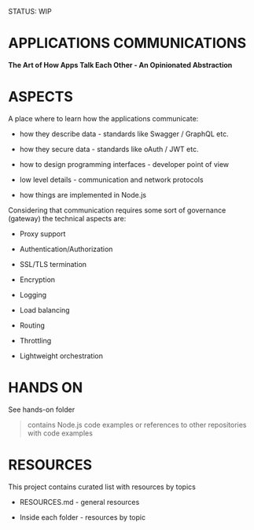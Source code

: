 STATUS: WIP

# APPLICATIONS COMMUNICATIONS

**The Art of How Apps Talk Each Other - An Opinionated Abstraction**

# ASPECTS

A place where to learn how the applications communicate:

* how they describe data - standards like Swagger / GraphQL etc.

* how they secure data  - standards like oAuth / JWT etc.

* how to design programming interfaces - developer point of view

* low level details - communication and network protocols  

* how things are implemented in Node.js

Considering that communication requires some sort of governance (gateway) the technical aspects are:

* Proxy support

* Authentication/Authorization

* SSL/TLS termination

* Encryption

* Logging

* Load balancing

* Routing

* Throttling

* Lightweight orchestration


# HANDS ON

See hands-on folder 

> contains Node.js code examples or references to other repositories with code examples

# RESOURCES

This project contains curated list with resources by topics

* RESOURCES.md - general resources 

* Inside each folder - resources by topic
